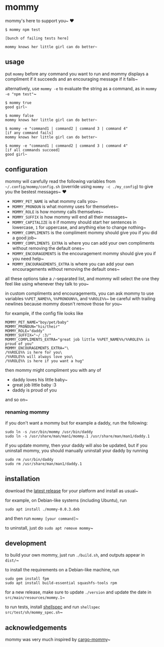 # mommy
mommy's here to support you~ ❤️

```shell
$ mommy npm test

[bunch of failing tests here]

mommy knows her little girl can do better~
```

## usage
put `mommy` before any command you want to run and mommy displays a compliment if it succeeds and an encouraging message
if it fails~

alternatively, use `mommy -e` to evaluate the string as a command, as in `mommy -e "npm test"`~

```shell
$ mommy true
good girl~
```

```shell
$ mommy false
mommy knows her little girl can do better~
```

```shell
$ mommy -e "command1 | command2 | command 3 | command 4"
[if any command fails]
mommy knows her little girl can do better~
```

```shell
$ mommy -e "command1 | command2 | command 3 | command 4"
[if all commands succeed]
good girl~
```

## configuration
mommy will carefully read the following variables from `~/.config/mommy/config.sh` (override using
`mommy -c ./my_config`)
to give you the bestest messages~ ❤
* `MOMMY_PET_NAME` is what mommy calls you~
* `MOMMY_PRONOUN` is what mommy uses for themselves~
* `MOMMY_ROLE` is how mommy calls themselves~
* `MOMMY_SUFFIX` is how mommy will end all their messages~
* `MOMMY_CAPITALIZE` is `0` if mommy should start her sentences in lowercase, `1` for uppercase, and anything else to
  change nothing~
* `MOMMY_COMPLIMENTS` is the compliment mommy should give you if you did a good job~
* `MOMMY_COMPLIMENTS_EXTRA` is where you can add your own compliments without removing the default ones~
* `MOMMY_ENCOURAGEMENTS` is the encouragement mommy should give you if you need help~
* `MOMMY_ENCOURAGEMENTS_EXTRA` is where you can add your own encouragements without removing the default ones~

all these options take a `/`-separated list, and mommy will select the one they feel like using whenever they talk
to you~

in custom compliments and encouragements, you can ask mommy to use variables `%%PET_NAME%%`, `%%PRONOUN%%`, and
`%%ROLE%%`~
be careful with trailing newlines because mommy doesn't remove those for you~

for example, if the config file looks like
```shell script
MOMMY_PET_NAME="boy/pet/baby"
MOMMY_PRONOUN="his/their"
MOMMY_ROLE="daddy"
MOMMY_SUFFIX="~/ :3/"
MOMMY_COMPLIMENTS_EXTRA="great job little %%PET_NAME%%/%%ROLE%% is proud of you"
MOMMY_ENCOURAGEMENTS_EXTRA="\
/%%ROLE%% is here for you\
/%%ROLE%% will always love you\
/%%ROLE%% is here if you want a hug"
```
then mommy might compliment you with any of
* daddy loves his little baby~
* great job little baby :3
* daddy is proud of you

and so on~

### renaming mommy
if you don't want a mommy but for example a daddy, run the following:
```shell
sudo ln -s /usr/bin/mommy /usr/bin/daddy
sudo ln -s /usr/share/man/man1/mommy.1 /usr/share/man/man1/daddy.1
```

if you update mommy, then your daddy will also be updated, but if you uninstall mommy, you should manually uninstall 
your daddy by running
```shell
sudo rm /usr/bin/daddy
sudo rm /usr/share/man/man1/daddy.1
```

## installation
download the [latest release](https://github.com/FWDekker/mommy/releases/latest) for your platform and install as usual~

for example, on Debian-like systems (including Ubuntu), run
```shell
sudo apt install ./mommy-0.0.3.deb
```
and then run `mommy [your command]`~

to uninstall, just do `sudo apt remove mommy`~

## development
to build your own mommy, just run `./build.sh`, and outputs appear in `dist/`~

to install the requirements on a Debian-like machine, run
```shell
sudo gem install fpm
sudo apt install build-essential squashfs-tools rpm
```

for a new release, make sure to update `./version` and update the date in `src/main/resources/mommy.1`~

to run tests, install [shellspec](https://github.com/shellspec/shellspec) and run `shellspec src/test/sh/mommy_spec.sh`~

## acknowledgements
mommy was very much inspired by [cargo-mommy](https://github.com/Gankra/cargo-mommy)~
